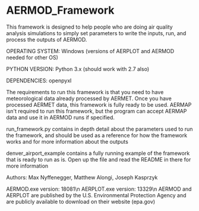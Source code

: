 # AERMOD_Framework
This framework is designed to help people who are doing air quality analysis 
simulations to simply set parameters to write the inputs, run, and process 
the outputs of AERMOD. 

OPERATING SYSTEM: Windows (versions of AERPLOT and AERMOD needed for other OS)

PYTHON VERSION: Python 3.x (should work with 2.7 also)

DEPENDENCIES: openpyxl

The requirements to run this framework is that you need to have meteorological data
already processed by AERMET. Once you have processed AERMET data, this framework is
fully ready to be used. AERMAP isn't required to run this framework, but the program
can accept AERMAP data and use it in AERMOD runs if specified.

run_framework.py contains in depth detail about the parameters used to run the framework,
and should be used as a reference for how the framework works and for more information
about the outputs 

denver_airport_example contains a fully running example of the framework that is ready 
to run as is. Open up the file and read the README in there for more information

Authors:
Max Nyffenegger,
Matthew Alongi,
Joseph Kasprzyk

AERMOD.exe version: 18081\n
AERPLOT.exe version: 13329\n
AERMOD and AERPLOT are published by the U.S. Environmental Protection Agency and are publicly
available to download on their website (epa.gov)
